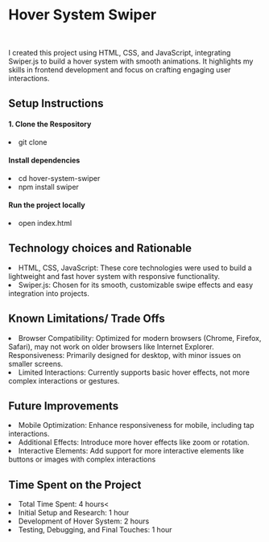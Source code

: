 <h1>Hover System Swiper </h1><br>
<p>I created this project using HTML, CSS, and JavaScript, integrating Swiper.js to build a hover system with smooth animations. It highlights my skills in frontend development and focus on crafting engaging user interactions.</p>
<h2>Setup Instructions</h2>
<h4>1. Clone the Respository</h6>
<li>git clone </li>
<h4>Install dependencies</h6>
<li>cd hover-system-swiper</li>
<li>npm install swiper</li>
<h4>Run the project locally</h6>
<li>open index.html</li>
<h2> Technology choices and Rationable</h2>
<li>HTML, CSS, JavaScript: These core technologies were used to build a lightweight and fast hover system with responsive functionality.</li>
<li>Swiper.js: Chosen for its smooth, customizable swipe effects and easy integration into projects.</li>

<h2>Known Limitations/ Trade Offs</h2>
<li>Browser Compatibility: Optimized for modern browsers (Chrome, Firefox, Safari), may not work on older browsers like Internet Explorer.
Responsiveness: Primarily designed for desktop, with minor issues on smaller screens.</li>
<li>Limited Interactions: Currently supports basic hover effects, not more complex interactions or gestures.</li>
<h2>Future Improvements</h2>
<li>Mobile Optimization: Enhance responsiveness for mobile, including tap interactions.</li>
<li>Additional Effects: Introduce more hover effects like zoom or rotation.</li>
<li>Interactive Elements: Add support for more interactive elements like buttons or images with complex interactions</li>

<h2>Time Spent on the Project</h2>
<li>Total Time Spent: 4 hours<</li>
<li>Initial Setup and Research: 1 hour</li>
     <li>Development of Hover System: 2 hours</li>
      <li>Testing, Debugging, and Final Touches: 1 hour</li>





